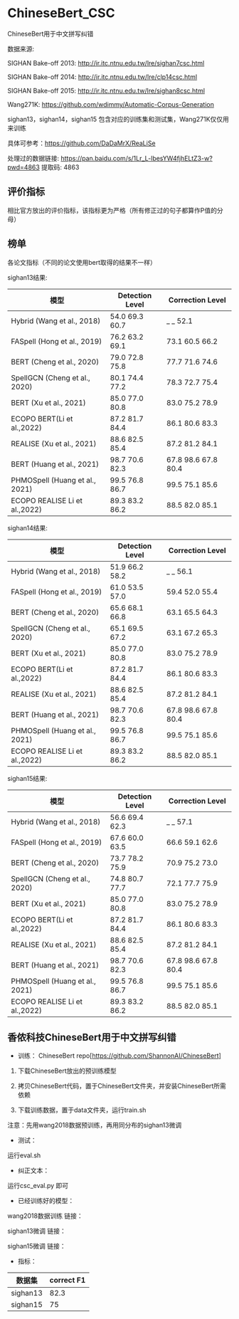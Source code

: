 # ChineseBert_CSC
ChineseBert用于中文拼写纠错


数据来源:

SIGHAN Bake-off 2013: http://ir.itc.ntnu.edu.tw/lre/sighan7csc.html

SIGHAN Bake-off 2014: http://ir.itc.ntnu.edu.tw/lre/clp14csc.html

SIGHAN Bake-off 2015: http://ir.itc.ntnu.edu.tw/lre/sighan8csc.html

Wang271K: https://github.com/wdimmy/Automatic-Corpus-Generation

sighan13，sighan14，sighan15 包含对应的训练集和测试集，Wang271K仅仅用来训练

具体可参考：https://github.com/DaDaMrX/ReaLiSe

处理过的数据链接: https://pan.baidu.com/s/1Lr_L-lbesYW4fjhELtZ3-w?pwd=4863 提取码: 4863 


## 评价指标
相比官方放出的评价指标，该指标更为严格（所有修正过的句子都算作P值的分母）

## 榜单

各论文指标（不同的论文使用bert取得的结果不一样）

sighan13结果:

 模型 | Detection Level | Correction Level
---|---|---
 Hybrid (Wang et al., 2018) | 54.0 69.3 60.7 |  _ _ 52.1
 FASpell (Hong et al., 2019)|76.2 63.2 69.1| 73.1 60.5 66.2
 BERT (Cheng et al., 2020) | 79.0 72.8 75.8 | 77.7 71.6 74.6
 SpellGCN (Cheng et al., 2020) | 80.1 74.4 77.2 | 78.3 72.7 75.4
 BERT (Xu et al., 2021) | 85.0 77.0 80.8 | 83.0 75.2 78.9
 ECOPO BERT(Li et al.,2022)|87.2 81.7 84.4| 86.1 80.6 83.3
 REALISE (Xu et al., 2021) | 88.6 82.5 85.4 | 87.2 81.2 84.1
 BERT (Huang et al., 2021) | 98.7 70.6 82.3 | 67.8 98.6 67.8 80.4
 PHMOSpell (Huang et al., 2021) | 99.5 76.8 86.7 | 99.5 75.1 85.6
 ECOPO REALISE Li et al.,2022) |89.3 83.2 86.2| 88.5 82.0 85.1


sighan14结果:

 模型 | Detection Level | Correction Level
---|---|---
 Hybrid (Wang et al., 2018) | 51.9 66.2 58.2 | _ _ 56.1
 FASpell (Hong et al., 2019)|61.0 53.5 57.0| 59.4 52.0 55.4
 BERT (Cheng et al., 2020) | 65.6 68.1 66.8 | 63.1 65.5 64.3
 SpellGCN (Cheng et al., 2020) | 65.1 69.5 67.2 | 63.1 67.2 65.3
 BERT (Xu et al., 2021) | 85.0 77.0 80.8 | 83.0 75.2 78.9
 ECOPO BERT(Li et al.,2022)|87.2 81.7 84.4| 86.1 80.6 83.3
 REALISE (Xu et al., 2021) | 88.6 82.5 85.4 | 87.2 81.2 84.1
 BERT (Huang et al., 2021) | 98.7 70.6 82.3 | 67.8 98.6 67.8 80.4
 PHMOSpell (Huang et al., 2021) | 99.5 76.8 86.7 | 99.5 75.1 85.6
 ECOPO REALISE Li et al.,2022) |89.3 83.2 86.2| 88.5 82.0 85.1


sighan15结果:

 模型 | Detection Level | Correction Level
---|---|---
 Hybrid (Wang et al., 2018) | 56.6 69.4 62.3 |  _ _ 57.1
 FASpell (Hong et al., 2019) | 67.6 60.0 63.5 | 66.6 59.1 62.6
 BERT (Cheng et al., 2020) | 73.7 78.2 75.9 | 70.9 75.2 73.0
 SpellGCN (Cheng et al., 2020) | 74.8 80.7 77.7 | 72.1 77.7 75.9
 BERT (Xu et al., 2021) | 85.0 77.0 80.8 | 83.0 75.2 78.9
 ECOPO BERT(Li et al.,2022)|87.2 81.7 84.4| 86.1 80.6 83.3
 REALISE (Xu et al., 2021) | 88.6 82.5 85.4 | 87.2 81.2 84.1
 BERT (Huang et al., 2021) | 98.7 70.6 82.3 | 67.8 98.6 67.8 80.4
 PHMOSpell (Huang et al., 2021) | 99.5 76.8 86.7 | 99.5 75.1 85.6
 ECOPO REALISE Li et al.,2022) |89.3 83.2 86.2| 88.5 82.0 85.1
 
 
 
## 香侬科技ChineseBert用于中文拼写纠错

- 训练：
ChineseBert repo[https://github.com/ShannonAI/ChineseBert]

1. 下载ChineseBert放出的预训练模型

2. 拷贝ChineseBert代码，置于ChineseBert文件夹，并安装ChineseBert所需依赖

3. 下载训练数据，置于data文件夹，运行train.sh

注意：先用wang2018数据预训练，再用同分布的sighan13微调


- 测试：

运行eval.sh


- 纠正文本：

运行csc_eval.py 即可



- 已经训练好的模型：

wang2018数据训练
链接：

sighan13微调
链接：

sighan15微调
链接：


- 指标：

数据集 | correct F1
---|---
sighan13 | 82.3
sighan15 | 75




